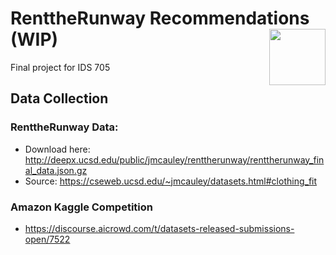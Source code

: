 # RenttheRunway Recommendations (WIP) <img width=90 align="right" src="https://upload.wikimedia.org/wikipedia/commons/thumb/e/e6/Duke_University_logo.svg/1024px-Duke_University_logo.svg.png">
Final project for IDS 705
## Data Collection
### RenttheRunway Data:
- Download here: http://deepx.ucsd.edu/public/jmcauley/renttherunway/renttherunway_final_data.json.gz
- Source: https://cseweb.ucsd.edu/~jmcauley/datasets.html#clothing_fit
### Amazon Kaggle Competition
- https://discourse.aicrowd.com/t/datasets-released-submissions-open/7522
